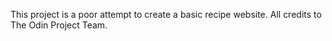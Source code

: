 This project is a poor attempt to create a basic recipe website.
All credits to The Odin Project Team.
